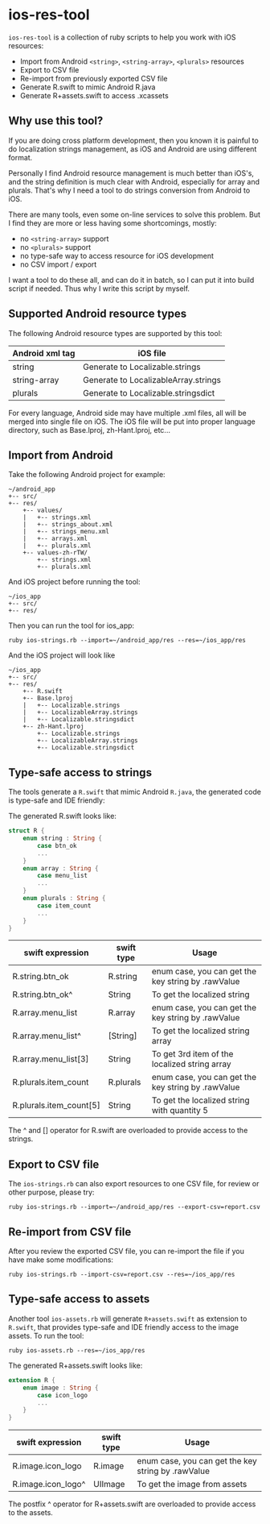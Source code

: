 ios-res-tool
============

`ios-res-tool` is a collection of ruby scripts to help you work with iOS resources:

+ Import from Android `<string>`, `<string-array>`, `<plurals>` resources
+ Export to CSV file
+ Re-import from previously exported CSV file
+ Generate R.swift to mimic Android R.java
+ Generate R+assets.swift to access .xcassets

Why use this tool?
------------------

If you are doing cross platform development, then you known it is painful to do
localization strings management, as iOS and Android are using different format.

Personally I find Android resource management is much better than iOS's, and
the string definition is much clear with Android, especially for array and plurals.
That's why I need a tool to do strings conversion from Android to iOS.

There are many tools, even some on-line services to solve this problem. But I find
they are more or less having some shortcomings, mostly:

+ no `<string-array>` support
+ no `<plurals>` support
+ no type-safe way to access resource for iOS development
+ no CSV import / export

I want a tool to do these all, and can do it in batch, so I can put it into build script
if needed. Thus why I write this script by myself.

Supported Android resource types
--------------------------------

The following Android resource types are supported by this tool:

Android xml tag | iOS file
----------------|-----------
string          | Generate to Localizable.strings
string-array    | Generate to LocalizableArray.strings
plurals         | Generate to Localizable.stringsdict

For every language, Android side may have multiple .xml files, all will be merged into
single file on iOS. The iOS file will be put into proper language directory, such as Base.lproj,
zh-Hant.lproj, etc...

Import from Android
-------------------

Take the following Android project for example:

````
~/android_app
+-- src/
+-- res/
    +-- values/
    |   +-- strings.xml
    |   +-- strings_about.xml
    |   +-- strings_menu.xml
    |   +-- arrays.xml
    |   +-- plurals.xml
    +-- values-zh-rTW/
        +-- strings.xml
        +-- plurals.xml
````

And iOS project before running the tool:

````
~/ios_app
+-- src/
+-- res/
````

Then you can run the tool for ios_app:

````
ruby ios-strings.rb --import=~/android_app/res --res=~/ios_app/res
````

And the iOS project will look like

````
~/ios_app
+-- src/
+-- res/
    +-- R.swift
    +-- Base.lproj
    |   +-- Localizable.strings
    |   +-- LocalizableArray.strings
    |   +-- Localizable.stringsdict
    +-- zh-Hant.lproj
        +-- Localizable.strings
        +-- LocalizableArray.strings
        +-- Localizable.stringsdict
````

Type-safe access to strings
---------------------------

The tools generate a `R.swift` that mimic Android `R.java`, the generated code is type-safe and IDE friendly:

The generated R.swift looks like:
````swift
struct R {
    enum string : String {
        case btn_ok
        ...
    }
    enum array : String {
        case menu_list
        ...
    }
    enum plurals : String {
        case item_count
        ...
    }
}
````

swift expression        | swift type | Usage
------------------------|------------|-------
R.string.btn_ok         | R.string   | enum case, you can get the key string by .rawValue
R.string.btn_ok^        | String     | To get the localized string
R.array.menu_list       | R.array    | enum case, you can get the key string by .rawValue
R.array.menu_list^      | [String]   | To get the localized string array
R.array.menu_list[3]    | String     | To get 3rd item of the localized string array
R.plurals.item_count    | R.plurals  | enum case, you can get the key string by .rawValue
R.plurals.item_count[5] | String     | To get the localized string with quantity 5

The ^ and [] operator for R.swift are overloaded to provide access to the strings.

Export to CSV file
------------------

The `ios-strings.rb` can also export resources to one CSV file, for review or other purpose, please try:

````
ruby ios-strings.rb --import=~/android_app/res --export-csv=report.csv
````

Re-import from CSV file
-----------------------

After you review the exported CSV file, you can re-import the file if you have make some modifications:

````
ruby ios-strings.rb --import-csv=report.csv --res=~/ios_app/res
````

Type-safe access to assets
--------------------------

Another tool `ios-assets.rb` will generate `R+assets.swift` as extension to `R.swift`, that provides type-safe and IDE
friendly access to the image assets. To run the tool:

````
ruby ios-assets.rb --res=~/ios_app/res
````

The generated R+assets.swift looks like:
```` swift
extension R {
    enum image : String {
        case icon_logo
        ...
    }
}
````

swift expression        | swift type | Usage
------------------------|------------|-------
R.image.icon_logo       | R.image    | enum case, you can get the key string by .rawValue
R.image.icon_logo^      | UIImage    | To get the image from assets

The postfix ^ operator for R+assets.swift are overloaded to provide access to the assets.
